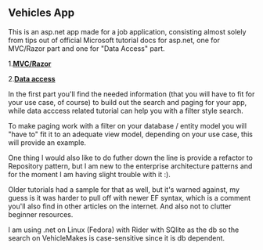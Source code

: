 ## Vehicles App

This is an asp.net app made for a job application, consisting almost solely
from tips out of official Microsoft tutorial docs for asp.net, one for MVC/Razor part and one for "Data Access" part.

1.**[MVC/Razor](https://learn.microsoft.com/en-us/aspnet/core/tutorials/first-mvc-app/start-mvc?view=aspnetcore-7.0&tabs=visual-studio)**

2.**[Data access](https://learn.microsoft.com/en-us/aspnet/core/data/ef-mvc/intro?view=aspnetcore-7.0)**

In the first part you'll find the needed information (that you will have to fit for your use case, of course) to build out
the search and paging for your app, while data acccess related tutorial can help you with a filter style search.

To make paging work with a filter on your database / entity model you will "have to" fit it to an adequate view model, depending on your use case, this will provide an example.

One thing I would also like to do futher down the line is provide a refactor to Repository pattern, but I am new to the enterprise architecture patterns and for the moment I am having slight trouble with it :).

Older tutorials had a sample for that as well, but it's warned against, my guess is it was harder to pull off with newer EF syntax, which is a comment you'll also find in other articles on the internet. And also not to clutter beginner resources.

I am using .net on Linux (Fedora) with Rider with SQlite as the db so the search on VehicleMakes is case-sensitive since it is db dependent.
